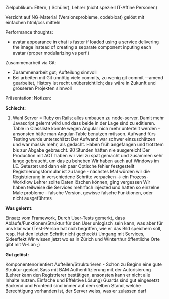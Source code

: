 Zielpublikum: Eltern, ( Schüler), Lehrer (nicht speziell IT-Affine Personen)


Verzicht auf NG-Material (Versionsprobleme, codebloat)  gelöst mit einfachen html/css mitteln

Performance thoughts:
- avatar appearance in chat is faster if loaded using a service delivering the image instead of creating a 
separate component inputing each avatar (proper modularizing vs perf.)


Zusammenarbeit via Git:
- Zusammenarbeit gut; Aufteilung sinnvoll
- Bei arbeiten mit Git unnötig viele commits, zu wenig git commit --amend gearbeitet, History ist recht unübersichtlich; das wäre in Zukunft und grösseren Projekten sinnvoll



Präsentation: Notizen:

**Schlecht:**

1. Wahl Server = Ruby on Rails; alles umbauen zu node-server. Damit mehr Javascript gelernt wird und dass beide in der Lage sind zu editieren.
Table in Classliste konnte wegen Angular nich mehr unterteilt werden - ansonsten hätte man Angular-Table benutzen müssen.
Aufwand fürs Testing wurde unterschätzt
Der Aufwand war schwer einzuschätzen und war massiv mehr, als gedacht. Haben früh angefangen und trotztem bis zur Abgabe gebraucht. 90 Stunden hätten nie ausgereicht
Der Production mit AOT haben wir viel zu spät gemacht und zusammen sehr lange gebraucht, um das zu beheben
Wir haben auch auf Windows im I.E. Getestet und dann ein paar Optische fehler festgestellt
Registrierungsformular ist zu lange - nächstes Mal würden wir die Registrierung in verschiedene Schritte verpacken -> ein Prozess-Workflow
Lehrer sollte Daten löschen können, ging vergessen
Wir haben teilweise die Services mehrfach injected und hatten so einzelne Male probleme - falsche Version, gewisse falsche Funktionen, oder nicht ausgeführtes

**Was gelernt:**

Einsatz vom Framework,
Durch User-Tests gemerkt, dass Abläufe/Funktionen/Struktur für den User unlogisch sein kann, was aber für uns klar war (Test-Person hat nich begriffen, wie er das Bild speichern soll, resp. Hat den letzten Schritt nicht gecheckt)
Umgang mit Services, Sideeffekt
Wir wissen jetzt wo es in Zürich und Winterthur öffentliche Orte gibt mit W-Lan ;)

**Gut gelöst:**

Komponentenorientiert Aufteilen/Strukturieren - Schon zu Beginn eine gute Struktur geplant
Sass mit BAM
Authentifizierung mit der Autorisierung (Lehrer kann den Registrierer bestätigen, ansonsten kann er nicht alle Inhalte nutzen. Einfache und Effektive Lösung)
Guards sind gut eingesetzt
Backend und Frontend sind immer auf dem selben Stand, welche Berechtigung vorhanden ist, der Server weiss, was er zulassen darf



